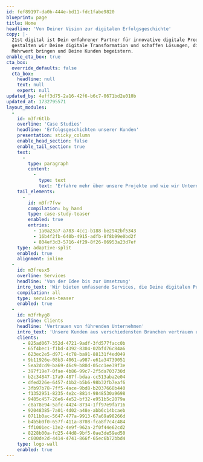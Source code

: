 ```yaml
---
id: fef89197-da0b-444e-bd11-fdc1fabe9820
blueprint: page
title: Home
headline: 'Von Deiner Vision zur digitalen Erfolgsgeschichte'
copy: |-
  21st digital ist Dein erfahrener Partner für innovative digitale Produkte. Gemeinsam
  gestalten wir Deine digitale Transformation und schaffen Lösungen, die messbaren
  Mehrwert bringen und Deine Kunden begeistern.
enable_cta_box: true
cta_box:
  override_defaults: false
  cta_box:
    headline: null
    text: null
    expert: null
updated_by: 4eff3d75-2a16-42f6-b6c7-0671bd2e010b
updated_at: 1732795571
layout_modules:
  -
    id: m3fr6tlb
    overline: 'Case Studies'
    headline: 'Erfolgsgeschichten unserer Kunden'
    presentation: sticky_column
    enable_head_section: false
    enable_tail_section: true
    text:
      -
        type: paragraph
        content:
          -
            type: text
            text: 'Erfahre mehr über unsere Projekte und wie wir Unternehmen dabei unterstützt haben, ihre digitalen Herausforderungen zu meistern und innovative Lösungen zu finden.'
    tail_elements:
      -
        id: m3fr7fvw
        compilation: by_hand
        type: case-study-teaser
        enabled: true
        entries:
          - 1a0a23a7-a783-4cc1-b188-be2942bf5343
          - 16b4f2fb-640b-4915-adfb-8f8b99e0bd2f
          - 804ef3d3-5716-4f29-8f26-06953a23d7ef
    type: adaptive-split
    enabled: true
    alignment: inline
  -
    id: m3fresx5
    overline: Services
    headline: 'Von der Idee bis zur Umsetzung'
    intro_text: 'Wir bieten umfassende Services, die Deine digitalen Projekte voranbringen und nachhaltigen Erfolg sichern.'
    compilation: all
    type: services-teaser
    enabled: true
  -
    id: m3frhyg8
    overline: Clients
    headline: 'Vertrauen von führenden Unternehmen'
    intro_text: 'Unsere Kunden aus verschiedensten Branchen vertrauen uns, um digitale Herausforderungen zu meistern und neue Wege zu beschreiten.'
    clients:
      - 825ad067-352d-4721-9adf-3fd577facc0b
      - 65f4bec1-f1bd-4392-8304-02bfd76c84a6
      - 623ec2e5-d971-4c78-ba91-88131f4ed049
      - 9b11926e-08b3-4061-a987-e61a34739051
      - 5ea2dcd9-ba69-46c9-b80d-05cc1ee39f3e
      - 397f19e7-0fae-4b86-99c7-2f5da703730d
      - b2c34847-17a9-487f-bdaa-cc513aba2e04
      - dfed226e-6457-4bb2-b5b6-98b32fb7eaf6
      - 3fb97b78-7ff5-4ace-9bd8-b2037668b440
      - f1352951-8235-4e2c-8814-9848530a9698
      - 9485c457-26e6-4e52-bf32-e951b5c2079a
      - c8a78e94-5afc-4424-8734-1ff97e9fa716
      - 92048385-7a01-4d02-a48e-abb6c14bcaeb
      - 0711b0ac-5647-477a-9913-67a69a98266d
      - b4b5b0f0-657f-411a-8708-fca8f7c4c484
      - ff1001ec-13e2-4e9f-962a-2f0f44e62cd2
      - 8228b00a-fd25-44d8-9bf5-0ae3de59ed50
      - c600de2d-4414-4741-866f-65ec6b72bbd4
    type: logo-wall
    enabled: true
---
```

